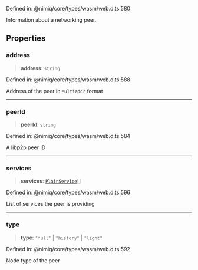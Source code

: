 Defined in: @nimiq/core/types/wasm/web.d.ts:580

Information about a networking peer.

## Properties

### address

> **address**: `string`

Defined in: @nimiq/core/types/wasm/web.d.ts:588

Address of the peer in `Multiaddr` format

***

### peerId

> **peerId**: `string`

Defined in: @nimiq/core/types/wasm/web.d.ts:584

A libp2p peer ID

***

### services

> **services**: [`PlainService`](../type-aliases/PlainService.md)[]

Defined in: @nimiq/core/types/wasm/web.d.ts:596

List of services the peer is providing

***

### type

> **type**: `"full"` \| `"history"` \| `"light"`

Defined in: @nimiq/core/types/wasm/web.d.ts:592

Node type of the peer
